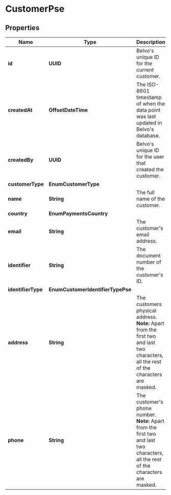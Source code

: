 

# CustomerPse


## Properties

| Name | Type | Description | Notes |
|------------ | ------------- | ------------- | -------------|
|**id** | **UUID** | Belvo&#39;s unique ID for the current customer. |  |
|**createdAt** | **OffsetDateTime** | The ISO-8601 timestamp of when the data point was last updated in Belvo&#39;s database. |  |
|**createdBy** | **UUID** | Belvo&#39;s unique ID for the user that created the customer. |  |
|**customerType** | **EnumCustomerType** |  |  |
|**name** | **String** | The full name of the customer.  |  |
|**country** | **EnumPaymentsCountry** |  |  |
|**email** | **String** | The customer&#39;s email address.  |  |
|**identifier** | **String** | The document number of the customer&#39;s ID.  |  |
|**identifierType** | **EnumCustomerIdentifierTypePse** |  |  |
|**address** | **String** | The customers physical address.   **Note:** Apart from the first two and last two characters, all the rest of the characters are masked.  |  [optional] |
|**phone** | **String** | The customer&#39;s phone number.   **Note:** Apart from the first two and last two characters, all the rest of the characters are masked.  |  [optional] |



